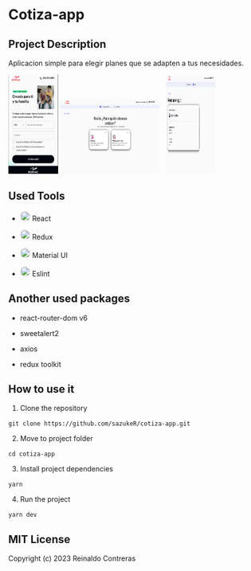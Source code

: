 # Cotiza-app

## Project Description

Aplicacion simple para elegir planes que se adapten a tus necesidades.

<img src="./public/pre1.png" alt="Login" width="100" height="200">

<img src="./public/pre2.png" alt="Quote" width="200" height="150">
&nbsp
<img src="./public/pre3.png" alt="Thanks" width="100" height="200">

## Used Tools

- <img src="https://github.com/sazukeR/devicon/blob/master/icons/react/react-original.svg" width="20" height="20" style="border-radius: 50%; display: inlinek;"> <span>React</span>

- <img src="https://github.com/sazukeR/devicon/blob/master/icons/redux/redux-original.svg" width="20" height="20" style="border-radius: 50%; display: inlinek;"> <span>Redux</span>

- <img src="https://github.com/sazukeR/devicon/blob/master/icons/materialui/materialui-original.svg" width="20" height="20" style="border-radius: 50%; display: inlinek;"> <span>Material UI</span>

- <img src="https://github.com/sazukeR/devicon/blob/master/icons/eslint/eslint-original-wordmark.svg" width="20" height="20" style="border-radius: 50%; display: inlinek;"> <span>Eslint</span>

## Another used packages

- react-router-dom v6

- sweetalert2

- axios

- redux toolkit

## How to use it

1. Clone the repository

```
git clone https://github.com/sazukeR/cotiza-app.git
```

2. Move to project folder

```
cd cotiza-app
```

3. Install project dependencies

```
yarn
```

4. Run the project

```
yarn dev
```

## MIT License

Copyright (c) 2023 Reinaldo Contreras
